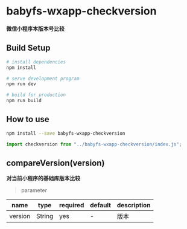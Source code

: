 # babyfs-wxapp-checkversion
__微信小程序本版本号比较__

## Build Setup

``` bash
# install dependencies
npm install

# serve development program
npm run dev

# build for production
npm run build
```

## How to use

``` bash
npm install --save babyfs-wxapp-checkversion
```
```javascript
import checkversion from "../babyfs-wxapp-checkversion/index.js";
```

## compareVersion(version)
__对当前小程序的基础库版本比较__

> parameter

| name    | type   | required | default | description |
| ------- | ------ | -------- | ------- | ----------- |
| version | String | yes      | -       | 版本        |
